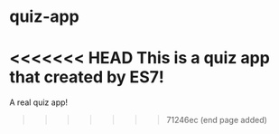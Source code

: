 # quiz-app
<<<<<<< HEAD
This is a quiz app that created by ES7!
=======
A real quiz app!
>>>>>>> 71246ec (end page added)
